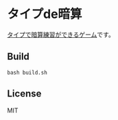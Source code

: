 # タイプde暗算

[タイプで暗算練習ができるゲーム](https://marmooo.github.io/tegaki-de-anzan/)です。

## Build

```
bash build.sh
```

## License

MIT
